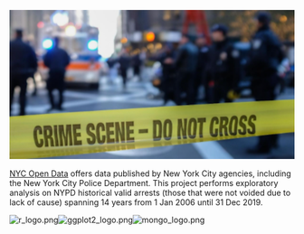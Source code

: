 ![crime_big.png](img/crime_big.png)

[NYC Open Data](https://opendata.cityofnewyork.us) offers data published by New York City agencies, including the New York City Police Department. This project performs exploratory analysis on NYPD historical valid arrests (those that were not voided due to lack of cause) spanning 14 years from 1 Jan 2006 until 31 Dec 2019. 

![r_logo.png](r_logo.png)![ggplot2_logo.png](ggplot2_logo.png)![mongo_logo.png](mongo_logo.png)

